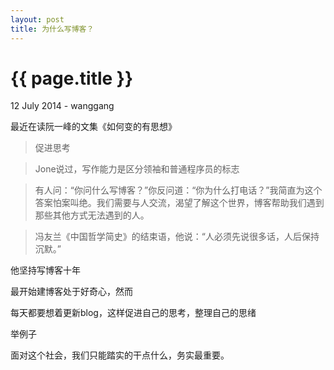 ```yaml
---
layout: post
title: 为什么写博客？
---
```


{{ page.title }}
=================

<p class="mate">12 July 2014 - wanggang</p>



最近在读阮一峰的文集《如何变的有思想》

> 促进思考

> Jone说过，写作能力是区分领袖和普通程序员的标志

> 有人问：“你问什么写博客？”你反问道：“你为什么打电话？”我简直为这个答案怕案叫绝。我们需要与人交流，渴望了解这个世界，博客帮助我们遇到那些其他方式无法遇到的人。

> 冯友兰《中国哲学简史》的结束语，他说：“人必须先说很多话，人后保持沉默。”

他坚持写博客十年

最开始建博客处于好奇心，然而

每天都要想着更新blog，这样促进自己的思考，整理自己的思绪

举例子

面对这个社会，我们只能踏实的干点什么，务实最重要。

